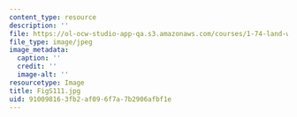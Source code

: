 ```yaml
---
content_type: resource
description: ''
file: https://ol-ocw-studio-app-qa.s3.amazonaws.com/courses/1-74-land-water-food-and-climate-fall-2020/910098163fb2af096f7a7b2906afbf1e_FigS111.jpg
file_type: image/jpeg
image_metadata:
  caption: ''
  credit: ''
  image-alt: ''
resourcetype: Image
title: FigS111.jpg
uid: 91009816-3fb2-af09-6f7a-7b2906afbf1e
---
```

